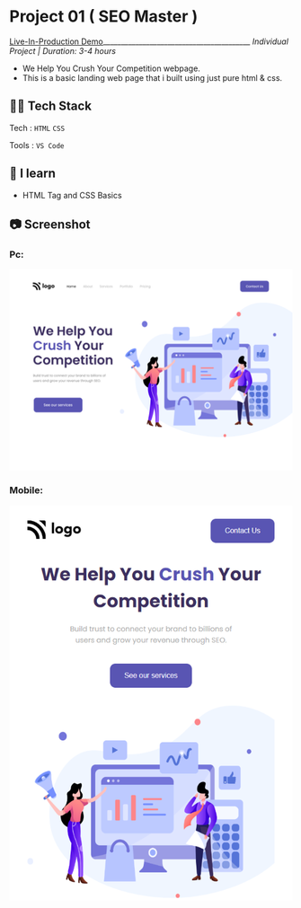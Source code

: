 # Project 01 ( SEO Master )
[Live-In-Production Demo](https://ubiquitous-muffin-437443.netlify.app/)_________________________________________ _Individual Project | Duration: 3-4 hours_ <br>
- We Help You Crush Your Competition webpage. <br>
- This is a basic landing web page that i built using just pure html & css.

## 👨‍💻 Tech Stack
Tech : `HTML` `CSS` <br>

Tools : `VS Code`

## 📝 I learn
- HTML Tag and CSS Basics

## 📷 Screenshot

### Pc:

<img src="./output.png" alt="Output">

### Mobile:

<img src="./Mobile.png" alt="Output">



